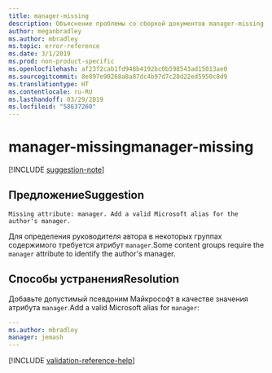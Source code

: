 ```yaml
---
title: manager-missing
description: Объяснение проблемы со сборкой документов manager-missing и способа ее устранения
author: meganbradley
ms.author: mbradley
ms.topic: error-reference
ms.date: 3/1/2019
ms.prod: non-product-specific
ms.openlocfilehash: af23f2cab1fd948b4192bc0b598543ad15013ae0
ms.sourcegitcommit: 8e897e90268a8a87dc4b97d7c28d22ed5950c8d9
ms.translationtype: HT
ms.contentlocale: ru-RU
ms.lasthandoff: 03/29/2019
ms.locfileid: "58637260"
---
```

# <a name="manager-missing"></a><span data-ttu-id="206a0-103">manager-missing</span><span class="sxs-lookup"><span data-stu-id="206a0-103">manager-missing</span></span>

[!INCLUDE [suggestion-note](includes/suggestion-note.md)]

## <a name="suggestion"></a><span data-ttu-id="206a0-104">Предложение</span><span class="sxs-lookup"><span data-stu-id="206a0-104">Suggestion</span></span>

`Missing attribute: manager. Add a valid Microsoft alias for the author's manager.`

<span data-ttu-id="206a0-105">Для определения руководителя автора в некоторых группах содержимого требуется атрибут `manager`.</span><span class="sxs-lookup"><span data-stu-id="206a0-105">Some content groups require the `manager` attribute to identify the author's manager.</span></span>

## <a name="resolution"></a><span data-ttu-id="206a0-106">Способы устранения</span><span class="sxs-lookup"><span data-stu-id="206a0-106">Resolution</span></span>

<span data-ttu-id="206a0-107">Добавьте допустимый псевдоним Майкрософт в качестве значения атрибута `manager`.</span><span class="sxs-lookup"><span data-stu-id="206a0-107">Add a valid Microsoft alias for `manager`:</span></span>

```yml
---
ms.author: mbradley
manager: jemash
---
```

<!--make sure to add this file to your includes folder and verify the path-->
[!INCLUDE [validation-reference-help](includes/validation-reference-help.md)]
